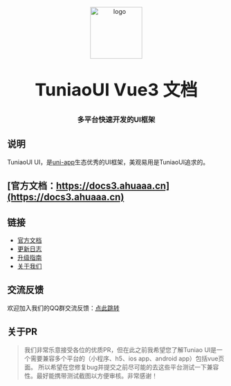 <p align="center">
    <img alt="logo" src="https://docs.ahuaaa.cn/common/logo.png" width="120" height="120" style="margin-bottom: 10px;">
</p>
<h3 align="center" style="margin: 30px 0 30px;font-weight: bold;font-size:40px;">TuniaoUI Vue3 文档</h3>
<h3 align="center">多平台快速开发的UI框架</h3>

## 说明

TuniaoUI UI，是[uni-app](https://uniapp.dcloud.io/)生态优秀的UI框架，美观易用是TuniaoUI追求的。

## [官方文档：https://docs3.ahuaaa.cn](https://docs3.ahuaaa.cn)

## 链接

- [官方文档](https://docs3.ahuaaa.cn/)
- [更新日志]()
- [升级指南]()
- [关于我们](https://docs3.ahuaaa.cn/cooperation/about.html)

## 交流反馈

欢迎加入我们的QQ群交流反馈：[点此跳转](https://docs.ahuaaa.cn/components/addQQGroup.html)

## 关于PR

> 我们非常乐意接受各位的优质PR，但在此之前我希望您了解Tuniao UI是一个需要兼容多个平台的（小程序、h5、ios app、android app）包括vue页面。
> 所以希望在您修复bug并提交之前尽可能的去这些平台测试一下兼容性。最好能携带测试截图以方便审核。非常感谢！
